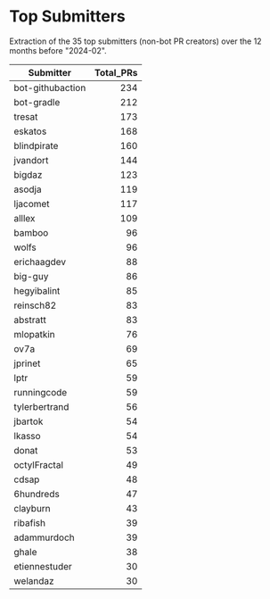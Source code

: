 # Top Submitters

Extraction of the 35 top submitters (non-bot PR creators) 
over the 12 months before "2024-02".


| Submitter        | Total_PRs |
| ---------------- | --------: |
| bot-githubaction |       234 |
| bot-gradle       |       212 |
| tresat           |       173 |
| eskatos          |       168 |
| blindpirate      |       160 |
| jvandort         |       144 |
| bigdaz           |       123 |
| asodja           |       119 |
| ljacomet         |       117 |
| alllex           |       109 |
| bamboo           |        96 |
| wolfs            |        96 |
| erichaagdev      |        88 |
| big-guy          |        86 |
| hegyibalint      |        85 |
| reinsch82        |        83 |
| abstratt         |        83 |
| mlopatkin        |        76 |
| ov7a             |        69 |
| jprinet          |        65 |
| lptr             |        59 |
| runningcode      |        59 |
| tylerbertrand    |        56 |
| jbartok          |        54 |
| lkasso           |        54 |
| donat            |        53 |
| octylFractal     |        49 |
| cdsap            |        48 |
| 6hundreds        |        47 |
| clayburn         |        43 |
| ribafish         |        39 |
| adammurdoch      |        39 |
| ghale            |        38 |
| etiennestuder    |        30 |
| welandaz         |        30 |
